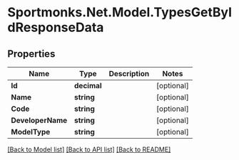 # Sportmonks.Net.Model.TypesGetByIdResponseData

## Properties

Name | Type | Description | Notes
------------ | ------------- | ------------- | -------------
**Id** | **decimal** |  | [optional] 
**Name** | **string** |  | [optional] 
**Code** | **string** |  | [optional] 
**DeveloperName** | **string** |  | [optional] 
**ModelType** | **string** |  | [optional] 

[[Back to Model list]](../README.md#documentation-for-models) [[Back to API list]](../README.md#documentation-for-api-endpoints) [[Back to README]](../README.md)

